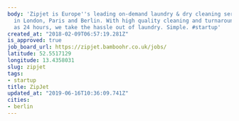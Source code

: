 ```yaml
---
body: 'Zipjet is Europe''s leading on-demand laundry & dry cleaning service, operating
  in London, Paris and Berlin. With high quality cleaning and turnaround in as little
  as 24 hours, we take the hassle out of laundry. Simple. #startup'
created_at: "2018-02-09T06:57:19.281Z"
is_approved: true
job_board_url: https://zipjet.bamboohr.co.uk/jobs/
latitude: 52.5517129
longitude: 13.4358031
slug: zipjet
tags:
- startup
title: ZipJet
updated_at: "2019-06-16T10:36:09.741Z"
cities:
- berlin
---
```

